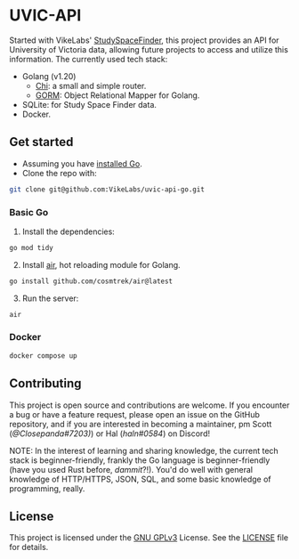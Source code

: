 # UVIC-API

Started with VikeLabs' [StudySpaceFinder](https://github.com/VikeLabs/StudySpaceFinder), this project
provides an API for University of Victoria data, allowing future projects to access and utilize this
information. The currently used tech stack:

- Golang (v1.20)
  - [Chi](https://pkg.go.dev/github.com/go-chi/chi@v1.5.4): a small and simple router.
  - [GORM](https://gorm.io/): Object Relational Mapper for Golang.
- SQLite: for Study Space Finder data.
- Docker.

## Get started

- Assuming you have [installed Go](https://go.dev/doc/install).
- Clone the repo with:

```sh
git clone git@github.com:VikeLabs/uvic-api-go.git
```

### Basic Go

1. Install the dependencies:

```sh
go mod tidy
```

2. Install [air](https://github.com/cosmtrek/air), hot reloading module for Golang.

```sh
go install github.com/cosmtrek/air@latest
```

3. Run the server:

```sh
air
```

### Docker

```sh
docker compose up
```

## Contributing

This project is open source and contributions are welcome. If you encounter a bug or have
a feature request, please open an issue on the GitHub repository, and if you are interested
in becoming a maintainer, pm Scott (_@Closepanda#7203)_) or Hal (_haln#0584_) on Discord!

NOTE: In the interest of learning and sharing knowledge, the current tech stack is beginner-friendly,
frankly the Go language is beginner-friendly (have you used Rust before, _dammit_?!). You'd do well with
general knowledge of HTTP/HTTPS, JSON, SQL, and some basic knowledge of programming, really.

## License

This project is licensed under the [GNU GPLv3](https://choosealicense.com/licenses/gpl-3.0/)
License. See the [LICENSE](./LICENSE) file for details.
